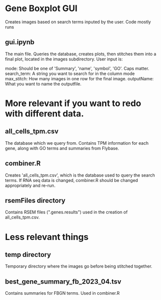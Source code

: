 # Gene Boxplot GUI
Creates images based on search terms inputed by the user. Code mostly runs

## gui.ipynb
The main file. Queries the database, creates plots, then stitches them into a final plot, located in the images subdirectory. User input is:

mode: Should be one of 'Summary', 'name', 'symbol', 'GO'. Caps matter.
search_term: A string you want to search for in the column mode
max_stitch: How many images in one row for the final image.
outputName: What you want to name the outputfile.

# More relevant if you want to redo with different data.

## all_cells_tpm.csv
The database which we query from. Contains TPM information for each gene, along with GO terms and summaries from Flybase. 

## combiner.R
Creates 'all_cells_tpm.csv', which is the database used to query the search terms. If RNA seq data is changed, combiner.R should be changed appropriately and re-run. 

## rsemFiles directory
Contains RSEM files (".genes.results") used in the creation of all_cells_tpm.csv.

# Less relevant things

## temp directory
Temporary directory where the images go before being stitched together. 

## best_gene_summary_fb_2023_04.tsv
Contains summaries for FBGN terms. Used in combiner.R
